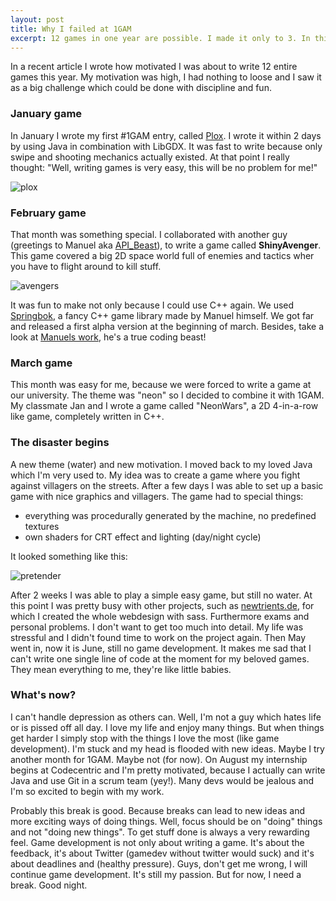 ```yaml
---
layout: post
title: Why I failed at 1GAM
excerpt: 12 games in one year are possible. I made it only to 3. In this article I explain why.
---
```

In a recent article I wrote how motivated I was about to write 12 entire games this year. My motivation was high, I had nothing to loose and I saw it as a big challenge which could be done with discipline and fun. 

### January game

In January I wrote my first #1GAM entry, called [Plox](/games/plox). I wrote it within 2 days by using Java in combination with LibGDX. It was fast to write because only swipe and shooting mechanics actually existed. At that point I really thought: "Well, writing games is very easy, this will be no problem for me!"

![plox](/data/plox-wallpaper.png)

### February game

That month was something special. I collaborated with another guy (greetings to Manuel aka [API_Beast](http://twitter.com/API_Beast)), to write a game called **ShinyAvenger**. This game covered a big 2D space world full of enemies and tactics wher you have to flight around to kill stuff.

![avengers](https://pbs.twimg.com/media/Bkysz7aCMAEBZaw.png:large)

 It was fun to make not only because I could use C++ again. We used [Springbok](http://github.com/API-Beast/Springbok), a fancy C++ game library made by Manuel himself. We got far and released a first alpha version at the beginning of march. Besides, take a look at [Manuels work](http://api-beast.com), he's a true coding beast!

### March game

This month was easy for me, because we were forced to write a game at our university. The theme was "neon" so I decided to combine it with 1GAM. My classmate Jan and I wrote a game called "NeonWars", a 2D 4-in-a-row like game, completely written in C++. 

### The disaster begins

A new theme (water) and new motivation. I moved back to my loved Java which I'm very used to. My idea was to create a game where you fight against villagers on the streets. After a few days I was able to set up a basic game with nice graphics and villagers. The game had to special things:

* everything was procedurally generated by the machine, no predefined textures
* own shaders for CRT effect and lighting (day/night cycle)

It looked something like this:

![pretender](https://pbs.twimg.com/media/BmBdTuzCAAAqbw3.png)

After 2 weeks I was able to play a simple easy game, but still no water. At this point I was pretty busy with other projects, such as [newtrients.de](http://newtrients.de), for which I created the whole webdesign with sass. Furthermore exams and personal problems. I don't want to get too much into detail. My life was stressful and I didn't found time to work on the project again. Then May went in, now it is June, still no game development.
It makes me sad that I can't write one single line of code at the moment for my beloved games. They mean everything to me, they're like little babies.

### What's now?

I can't handle depression as others can. Well, I'm not a guy which hates life or is pissed off all day. I love my life and enjoy many things. But when things get harder I simply stop with the things I love the most (like game development). I'm stuck and my head is flooded with new ideas. Maybe I try another month for 1GAM. Maybe not (for now). On August my internship begins at Codecentric and I'm pretty motivated, because I actually can write Java and use Git in a scrum team (yey!). Many devs would be jealous and I'm so excited to begin with my work.

Probably this break is good. Because breaks can lead to new ideas and more exciting ways of doing things. Well, focus should be on "doing" things and not "doing new things". To get stuff done is always a very rewarding feel. Game development is not only about writing a game. It's about the feedback, it's about Twitter (gamedev without twitter would suck) and it's about deadlines and (healthy pressure). Guys, don't get me wrong, I will continue game development. It's still my passion. But for now, I need a break. Good night.
